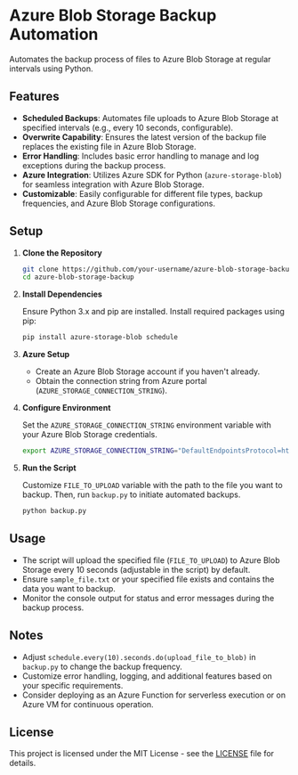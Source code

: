 
# Azure Blob Storage Backup Automation

Automates the backup process of files to Azure Blob Storage at regular intervals using Python.

## Features

- **Scheduled Backups**: Automates file uploads to Azure Blob Storage at specified intervals (e.g., every 10 seconds, configurable).
- **Overwrite Capability**: Ensures the latest version of the backup file replaces the existing file in Azure Blob Storage.
- **Error Handling**: Includes basic error handling to manage and log exceptions during the backup process.
- **Azure Integration**: Utilizes Azure SDK for Python (`azure-storage-blob`) for seamless integration with Azure Blob Storage.
- **Customizable**: Easily configurable for different file types, backup frequencies, and Azure Blob Storage configurations.

## Setup

1. **Clone the Repository**

   ```bash
   git clone https://github.com/your-username/azure-blob-storage-backup.git
   cd azure-blob-storage-backup
   ```

2. **Install Dependencies**

   Ensure Python 3.x and pip are installed. Install required packages using pip:

   ```bash
   pip install azure-storage-blob schedule
   ```

3. **Azure Setup**

   - Create an Azure Blob Storage account if you haven't already.
   - Obtain the connection string from Azure portal (`AZURE_STORAGE_CONNECTION_STRING`).

4. **Configure Environment**

   Set the `AZURE_STORAGE_CONNECTION_STRING` environment variable with your Azure Blob Storage credentials.

   ```bash
   export AZURE_STORAGE_CONNECTION_STRING="DefaultEndpointsProtocol=https;AccountName=<your_account_name>;AccountKey=<your_account_key>;EndpointSuffix=core.windows.net"
   ```

5. **Run the Script**

   Customize `FILE_TO_UPLOAD` variable with the path to the file you want to backup. Then, run `backup.py` to initiate automated backups.

   ```bash
   python backup.py
   ```

## Usage

- The script will upload the specified file (`FILE_TO_UPLOAD`) to Azure Blob Storage every 10 seconds (adjustable in the script) by default.
- Ensure `sample_file.txt` or your specified file exists and contains the data you want to backup.
- Monitor the console output for status and error messages during the backup process.

## Notes

- Adjust `schedule.every(10).seconds.do(upload_file_to_blob)` in `backup.py` to change the backup frequency.
- Customize error handling, logging, and additional features based on your specific requirements.
- Consider deploying as an Azure Function for serverless execution or on Azure VM for continuous operation.

## License

This project is licensed under the MIT License - see the [LICENSE](LICENSE) file for details.
